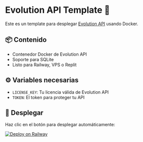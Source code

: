 # Evolution API Template 🚀

Este es un template para desplegar [Evolution API](https://evolutionapi.com/) usando Docker.

## 📦 Contenido

- Contenedor Docker de Evolution API
- Soporte para SQLite
- Listo para Railway, VPS o Replit

## ⚙️ Variables necesarias

- `LICENSE_KEY`: Tu licencia válida de Evolution API
- `TOKEN`: El token para proteger tu API

## 🚀 Desplegar

Haz clic en el botón para desplegar automáticamente:

[![Deploy on Railway](https://railway.app/button.svg)](https://railway.app/new/template?templateUrl=https://github.com/sapexxx84/evolution-api-template)

